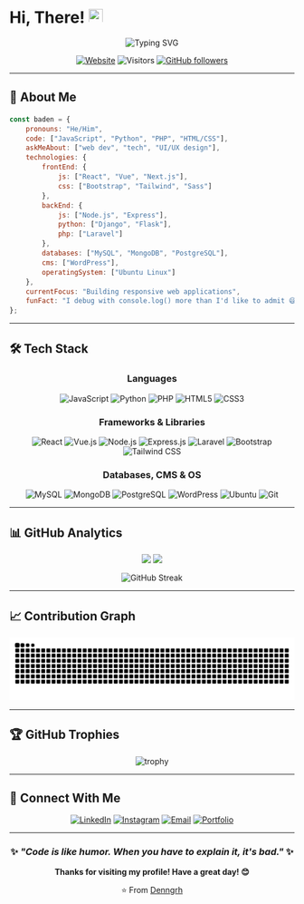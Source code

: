 # Hi, There! [<img src="https://media.giphy.com/media/hvRJCLFzcasrR4ia7z/giphy.gif" width="25px" height="25px">](https://Denngrh.github.io/)
<div align="center">
  
![Typing SVG](https://readme-typing-svg.herokuapp.com?font=Fira+Code&size=22&duration=3000&pause=1000&color=F75C7E&center=true&vCenter=true&width=435&lines=Experienced+Software+Engineer;Tech+Enthusiast;Fullstack+Developer;Computer+Science+Student;Always+Learning+New+Things)

[![Website](https://img.shields.io/badge/🌐_Portfolio-denngrh.github.io-blue?style=for-the-badge)](https://Denngrh.github.io/)
![Visitors](https://komarev.com/ghpvc/?username=Denngrh&style=for-the-badge&color=blueviolet)
[![GitHub followers](https://img.shields.io/github/followers/Denngrh?label=Follow&style=for-the-badge&color=green)](https://github.com/Denngrh)

</div>

---

## 🚀 About Me

```javascript
const baden = {
    pronouns: "He/Him",
    code: ["JavaScript", "Python", "PHP", "HTML/CSS"],
    askMeAbout: ["web dev", "tech", "UI/UX design"],
    technologies: {
        frontEnd: {
            js: ["React", "Vue", "Next.js"],
            css: ["Bootstrap", "Tailwind", "Sass"]
        },
        backEnd: {
            js: ["Node.js", "Express"],
            python: ["Django", "Flask"],
            php: ["Laravel"]
        },
        databases: ["MySQL", "MongoDB", "PostgreSQL"],
        cms: ["WordPress"],
        operatingSystem: ["Ubuntu Linux"]
    },
    currentFocus: "Building responsive web applications",
    funFact: "I debug with console.log() more than I'd like to admit 😅"
};
```

---

## 🛠️ Tech Stack

<div align="center">

### Languages
![JavaScript](https://img.shields.io/badge/JavaScript-F7DF1E?style=for-the-badge&logo=javascript&logoColor=black)
![Python](https://img.shields.io/badge/Python-3776AB?style=for-the-badge&logo=python&logoColor=white)
![PHP](https://img.shields.io/badge/PHP-777BB4?style=for-the-badge&logo=php&logoColor=white)
![HTML5](https://img.shields.io/badge/HTML5-E34F26?style=for-the-badge&logo=html5&logoColor=white)
![CSS3](https://img.shields.io/badge/CSS3-1572B6?style=for-the-badge&logo=css3&logoColor=white)

### Frameworks & Libraries
![React](https://img.shields.io/badge/React-20232A?style=for-the-badge&logo=react&logoColor=61DAFB)
![Vue.js](https://img.shields.io/badge/Vue.js-35495E?style=for-the-badge&logo=vue.js&logoColor=4FC08D)
![Node.js](https://img.shields.io/badge/Node.js-43853D?style=for-the-badge&logo=node.js&logoColor=white)
![Express.js](https://img.shields.io/badge/Express.js-404D59?style=for-the-badge)
![Laravel](https://img.shields.io/badge/Laravel-FF2D20?style=for-the-badge&logo=laravel&logoColor=white)
![Bootstrap](https://img.shields.io/badge/Bootstrap-563D7C?style=for-the-badge&logo=bootstrap&logoColor=white)
![Tailwind CSS](https://img.shields.io/badge/Tailwind_CSS-38B2AC?style=for-the-badge&logo=tailwind-css&logoColor=white)

### Databases, CMS & OS
![MySQL](https://img.shields.io/badge/MySQL-00000F?style=for-the-badge&logo=mysql&logoColor=white)
![MongoDB](https://img.shields.io/badge/MongoDB-4EA94B?style=for-the-badge&logo=mongodb&logoColor=white)
![PostgreSQL](https://img.shields.io/badge/PostgreSQL-316192?style=for-the-badge&logo=postgresql&logoColor=white)
![WordPress](https://img.shields.io/badge/WordPress-21759B?style=for-the-badge&logo=wordpress&logoColor=white)
![Ubuntu](https://img.shields.io/badge/Ubuntu-E95420?style=for-the-badge&logo=ubuntu&logoColor=white)
![Git](https://img.shields.io/badge/Git-F05032?style=for-the-badge&logo=git&logoColor=white)

</div>

---

## 📊 GitHub Analytics

<div align="center">
  
<img height="180em" src="https://github-readme-stats-eight-theta.vercel.app/api?username=Denngrh&show_icons=true&theme=tokyonight&include_all_commits=true&count_private=true"/>
<img height="180em" src="https://github-readme-stats-eight-theta.vercel.app/api/top-langs/?username=Denngrh&layout=compact&langs_count=8&theme=tokyonight"/>

</div>

<div align="center">
  
![GitHub Streak](https://github-readme-streak-stats.herokuapp.com/?user=Denngrh&theme=tokyonight)

</div>

---

## 📈 Contribution Graph

<div align="center">

![Snake animation](https://github.com/Denngrh/Denngrh/blob/output/github-contribution-grid-snake.svg)

</div>

---

## 🏆 GitHub Trophies

<div align="center">
  
![trophy](https://github-profile-trophy.vercel.app/?username=Denngrh&theme=tokyonight&column=7)

</div>

---

## 🤝 Connect With Me

<div align="center">

[![LinkedIn](https://img.shields.io/badge/LinkedIn-0077B5?style=for-the-badge&logo=linkedin&logoColor=white)](https://www.linkedin.com/in/denngrh/)
[![Instagram](https://img.shields.io/badge/Instagram-E4405F?style=for-the-badge&logo=instagram&logoColor=white)](https://www.instagram.com/denngrh_)
[![Email](https://img.shields.io/badge/Gmail-D14836?style=for-the-badge&logo=gmail&logoColor=white)](mailto:badennugraha4@gmail.com)
[![Portfolio](https://img.shields.io/badge/Portfolio-000000?style=for-the-badge&logo=About.me&logoColor=white)](https://Denngrh.github.io/)

</div>

---

<div align="center">

### ✨ *"Code is like humor. When you have to explain it, it's bad."* ✨

**Thanks for visiting my profile! Have a great day! 😊**

⭐️ From [Denngrh](https://github.com/Denngrh)

</div>
